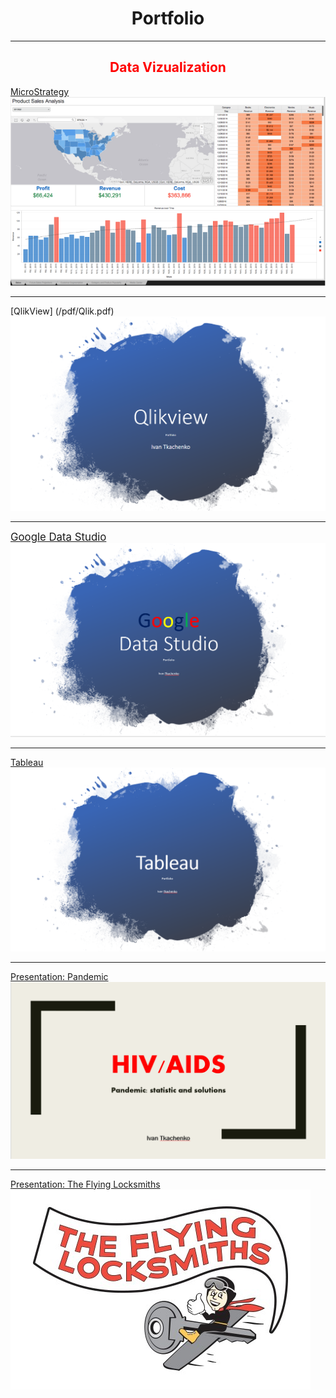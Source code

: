 <h1 style="text-align: center;"><span style="color= blue;"><strong>Portfolio</strong></span></h1>

---
<h2 style="text-align: center;"><span style="color: red;"><strong>Data Vizualization</strong></span></h2>


[MicroStrategy](/sample_page)
<img src="images/Micro.PNG"/>

---
[QlikView] (/pdf/Qlik.pdf)
<img src="images/Qlik.PNG"/>

---
<span style="font-size:120%">[Google Data Studio](/pdf/Google1.pdf)</span>
<img src="images/Google.PNG"/>

---
[Tableau](/pdf/Tableau.pdf)
<img src="images/Tab.PNG"/>

---
[Presentation: Pandemic](/pdf/Pan.pdf)
<img src="images/HIV.PNG"/>

---
[Presentation: The Flying Locksmiths](/pdf/Lock.pdf)
<img src="images/Lock2.png"/>








